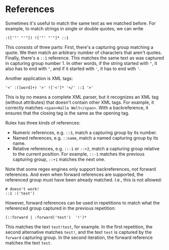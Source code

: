 # References

Sometimes it's useful to match the same text as we matched before. For example, to match strings
in single or double quotes, we can write

```rulex
:(['"' "'"]) !['"' "'"]* ::1
```

This consists of three parts: First, there's a capturing group matching a quote. We then match an
arbitrary number of characters that aren't quotes. Finally, there's a `::1` reference. This
matches the same text as was captured in capturing group number 1. In other words, if the string
started with `"`, it also has to end with `"`, and if it started with `'`, it has to end with `'`.

Another application is XML tags:

```rulex
'<' :([word]+) '>' !['<']* '</' ::1 '>'
```

This is by no means a complete XML parser, but it recognizes an XML tag (without attributes) that
doesn't contain other XML tags. For example, it correctly matches `<span>Hallo Welt</span>`. With a
backreference, it ensures that the closing tag is the same as the opening tag.

Rulex has three kinds of references:

- Numeric references, e.g. `::3`, match a capturing group by its number.
- Named references, e.g. `::name`, match a named capturing group by its name.
- Relative references, e.g. `::-1` or `::+2`, match a capturing group relative to the current
  position. For example, `::-1` matches the previous capturing group, `::+1` matches the next one.

Note that some regex engines only support backreferences, not forward references. And even when
forward references are supported, the referenced group must have been already matched. I.e., this
is not allowed:

```rulex
# doesn't work!
::1 :('test')
```

However, forward references can be used in repetitions to match what the referenced group captured
in the previous repetition:

```rulex
(::forward | :forward('test')  '!')*
```

This matches the text `test!test`, for example. In the first repetition, the second alternative
matches `test!`, and the text `test` is captured by the `forward` capturing group. In the second
iteration, the forward reference matches the text `test`.
